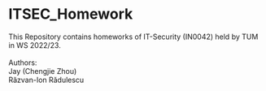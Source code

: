 # ITSEC_Homework

This Repository contains homeworks of IT-Security (IN0042) held by TUM in WS 2022/23.<br />
<br />
Authors:<br />
Jay (Chengjie Zhou)<br />
Răzvan-Ion Rădulescu<br />
